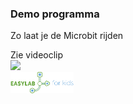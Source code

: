 ### Demo programma
Zo laat je de Microbit rijden <br>

Zie videoclip <br>
<a href="https://www.youtube.com/watch?v=EuxyvHCVw9E"><img src="https://i.ytimg.com/an_webp/EuxyvHCVw9E/mqdefault_6s.webp?du=3000&sqp=CPvkluYF&rs=AOn4CLAM-fmfr1tFdx4-U3iKGjFWQlr_ow" target="_blank"></a>
<br>
<img src="https://github.com/pappavis/Easylab4kids_lessen/raw/master/plaatjes/Easy_Lab_logo_kleur.png?raw=true" width="20%" height="20%">
<br>
